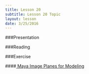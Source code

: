 ```yaml
---
title: Lesson 20
subtitle: Lesson 20 Topic
layout: lesson
date: 3/25/2016
---
```


###Presentation

###Reading

###Exercise

####<a href="/3d-digital-art-and-design--oer/exercises/maya-image-planes-for-modeling/maya-image-planes-for-modeling.html"><span class="exercise-title"> Maya Image Planes for Modeling</span></a>